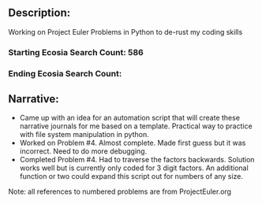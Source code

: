 ## Description: 
Working on Project Euler Problems in Python to de-rust my coding skills

### Starting Ecosia Search Count: 586
### Ending Ecosia Search Count: 

## Narrative: 
* Came up with an idea for an automation script that will create these narrative journals for me based on a template. Practical way to practice with file system manipulation in python. 
* Worked on Problem #4. Almost complete. Made first guess but it was incorrect. Need to do more debugging.
* Completed Problem #4. Had to traverse the factors backwards. Solution works well but is currently only coded for 3 digit factors. An additional function or two could expand this script out for numbers of any size. 


Note: all references to numbered problems are from ProjectEuler.org